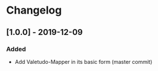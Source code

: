 # Changelog

## [1.0.0] - 2019-12-09

### Added
* Add Valetudo-Mapper in its basic form (master commit)
